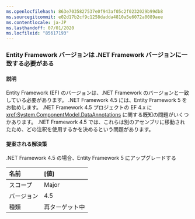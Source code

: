 ```yaml
---
ms.openlocfilehash: 863e7035827537e0f943af05c2f0232029b99db8
ms.sourcegitcommit: e02d17b2cf9c1258dadda4810a5e6072a0089aee
ms.contentlocale: ja-JP
ms.lasthandoff: 07/01/2020
ms.locfileid: "85617193"
---
```

### <a name="entity-framework-version-must-match-the-net-framework-version"></a>Entity Framework バージョンは .NET Framework バージョンに一致する必要がある

#### <a name="details"></a>説明

Entity Framework (EF) のバージョンは、.NET Framework のバージョンと一致している必要があります。 .NET Framework 4.5 には、Entity Framework 5 をお勧めします。 .NET Framework 4.5 プロジェクトの EF 4.x に <xref:System.ComponentModel.DataAnnotations> に関する既知の問題がいくつかあります。 .NET Framework 4.5 では、これらは別のアセンブリに移動されたため、どの注釈を使用するかを決めるという問題があります。

#### <a name="suggestion"></a>提案される解決策

.NET Framework 4.5 の場合、Entity Framework 5 にアップグレードする

| 名前    | [値]       |
|:--------|:------------|
| スコープ   | Major       |
| バージョン | 4.5         |
| 種類    | 再ターゲット中 |
